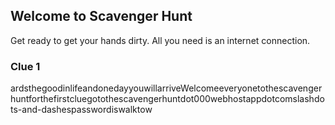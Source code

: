 ## Welcome to Scavenger Hunt

Get ready to get your hands dirty. All you need is an internet connection.

### Clue 1

ardsthegoodinlifeandonedayyouwillarriveWelcomeeveryonetothescavengerhuntforthefirstcluegotothescavengerhuntdot000webhostappdotcomslashdots-and-dashespasswordiswalktow
